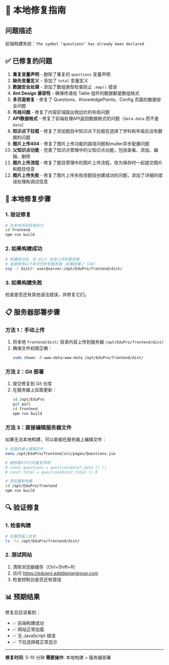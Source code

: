 # 🔧 本地修复指南

## 问题描述

前端构建失败：`The symbol "questions" has already been declared`

## ✅ 已修复的问题

1. **重复变量声明** - 删除了重复的 `questions` 变量声明
2. **缺失变量定义** - 添加了 `total` 变量定义
3. **数据安全处理** - 添加了数组类型检查防止 `.map()` 错误
4. **Ant Design 兼容性** - 确保传递给 Table 组件的数据都是数组格式
5. **多页面修复** - 修复了 Questions、KnowledgePoints、Config 页面的数据安全问题
6. **布局问题** - 修复了内容区域超出侧边栏的布局问题
7. **API数据格式** - 修复了前端处理API返回数据格式的问题（`data.data` 而不是 `data`）
8. **知识点下拉框** - 修复了添加题目中知识点下拉框在选择了学科和年级后没有数据的问题
9. **图片上传404** - 修复了图片上传功能的路径问题和multer异步配置问题
10. **父知识点功能** - 完善了知识点管理中的父知识点功能，包括查看、添加、编辑、删除
11. **图片上传流程** - 修复了题目管理中的图片上传流程，改为保存时一起提交图片和题目信息
12. **图片上传失败** - 修复了图片上传失败但题目创建成功的问题，添加了详细的错误处理和调试信息

## 🚀 本地修复步骤

### 1. 验证修复
```bash
# 在本地项目目录执行
cd frontend
npm run build
```


### 2. 如果构建成功
```bash
# 构建成功后，将 dist 目录上传到服务器
# 或者使用以下命令同步到服务器（如果配置了 SSH）
scp -r dist/* user@server:/opt/EduPro/frontend/dist/
```

### 3. 如果构建失败
检查是否还有其他语法错误，并修复它们。

## 📋 服务器部署步骤

### 方法 1：手动上传
1. 将本地 `frontend/dist/` 目录内容上传到服务器 `/opt/EduPro/frontend/dist/`
2. 确保文件权限正确：
   ```bash
   sudo chown -R www-data:www-data /opt/EduPro/frontend/dist/
   ```

### 方法 2：Git 部署
1. 提交修复到 Git 仓库
2. 在服务器上拉取更新：
   ```bash
   cd /opt/EduPro
   git pull
   cd frontend
   npm run build
   ```

### 方法 3：直接编辑服务器文件
如果无法本地构建，可以直接在服务器上编辑文件：
```bash
# 在服务器上编辑文件
nano /opt/EduPro/frontend/src/pages/Questions.jsx

# 删除第374行的重复声明：
# const questions = questionsData?.data || []
# const total = questionsData?.total || 0

# 然后重新构建
cd /opt/EduPro/frontend
npm run build
```

## 🔍 验证修复

### 1. 检查构建
```bash
# 在服务器上检查
ls -la /opt/EduPro/frontend/dist/
```

### 2. 测试网站
1. 清除浏览器缓存（Ctrl+Shift+R）
2. 访问 https://edupro.adddesigngroup.com
3. 检查控制台是否还有错误

## 📊 预期结果

修复后应该看到：
- ✅ 前端构建成功
- ✅ 网站正常加载
- ✅ 无 JavaScript 错误
- ✅ 下拉选择框正常显示

---

**修复时间**: 5-10 分钟
**需要操作**: 本地构建 + 服务器部署
